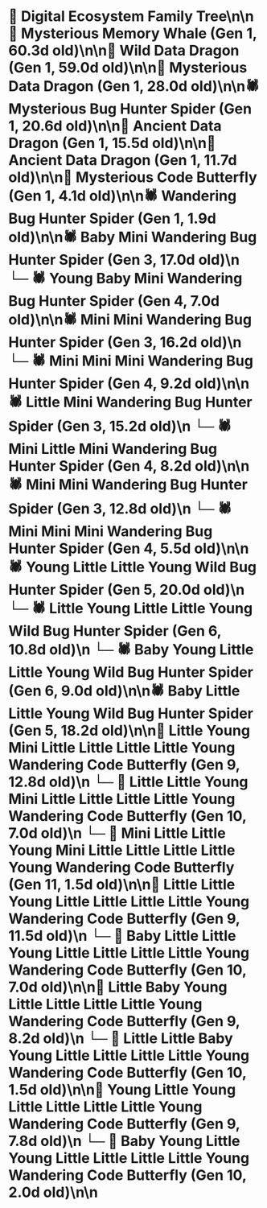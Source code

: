 # 🌳 Digital Ecosystem Family Tree\n\n🐋 Mysterious Memory Whale (Gen 1, 60.3d old)\n\n🐉 Wild Data Dragon (Gen 1, 59.0d old)\n\n🐉 Mysterious Data Dragon (Gen 1, 28.0d old)\n\n🕷️ Mysterious Bug Hunter Spider (Gen 1, 20.6d old)\n\n🐉 Ancient Data Dragon (Gen 1, 15.5d old)\n\n🐉 Ancient Data Dragon (Gen 1, 11.7d old)\n\n🦋 Mysterious Code Butterfly (Gen 1, 4.1d old)\n\n🕷️ Wandering Bug Hunter Spider (Gen 1, 1.9d old)\n\n🕷️ Baby Mini Wandering Bug Hunter Spider (Gen 3, 17.0d old)\n  └─ 🕷️ Young Baby Mini Wandering Bug Hunter Spider (Gen 4, 7.0d old)\n\n🕷️ Mini Mini Wandering Bug Hunter Spider (Gen 3, 16.2d old)\n  └─ 🕷️ Mini Mini Mini Wandering Bug Hunter Spider (Gen 4, 9.2d old)\n\n🕷️ Little Mini Wandering Bug Hunter Spider (Gen 3, 15.2d old)\n  └─ 🕷️ Mini Little Mini Wandering Bug Hunter Spider (Gen 4, 8.2d old)\n\n🕷️ Mini Mini Wandering Bug Hunter Spider (Gen 3, 12.8d old)\n  └─ 🕷️ Mini Mini Mini Wandering Bug Hunter Spider (Gen 4, 5.5d old)\n\n🕷️ Young Little Little Young Wild Bug Hunter Spider (Gen 5, 20.0d old)\n  └─ 🕷️ Little Young Little Little Young Wild Bug Hunter Spider (Gen 6, 10.8d old)\n  └─ 🕷️ Baby Young Little Little Young Wild Bug Hunter Spider (Gen 6, 9.0d old)\n\n🕷️ Baby Little Little Young Wild Bug Hunter Spider (Gen 5, 18.2d old)\n\n🦋 Little Young Mini Little Little Little Little Young Wandering Code Butterfly (Gen 9, 12.8d old)\n  └─ 🦋 Little Little Young Mini Little Little Little Little Young Wandering Code Butterfly (Gen 10, 7.0d old)\n    └─ 🦋 Mini Little Little Young Mini Little Little Little Little Young Wandering Code Butterfly (Gen 11, 1.5d old)\n\n🦋 Little Little Young Little Little Little Little Young Wandering Code Butterfly (Gen 9, 11.5d old)\n  └─ 🦋 Baby Little Little Young Little Little Little Little Young Wandering Code Butterfly (Gen 10, 7.0d old)\n\n🦋 Little Baby Young Little Little Little Little Young Wandering Code Butterfly (Gen 9, 8.2d old)\n  └─ 🦋 Little Little Baby Young Little Little Little Little Young Wandering Code Butterfly (Gen 10, 1.5d old)\n\n🦋 Young Little Young Little Little Little Little Young Wandering Code Butterfly (Gen 9, 7.8d old)\n  └─ 🦋 Baby Young Little Young Little Little Little Little Young Wandering Code Butterfly (Gen 10, 2.0d old)\n\n